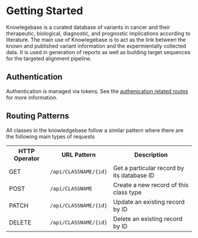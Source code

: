 # Getting Started

Knowlegebase is a curated database of variants in cancer and their therapeutic, biological, diagnostic, and prognostic implications according to literature.
The main use of Knowlegebase is to act as the link between the known and published variant information and the expermientally collected data.
It is used in generation of reports as well as building target sequences for the targeted alignment pipeline.

## Authentication

Authentication is managed via tokens. See the [authenication related routes](#tag/General/paths/~1token/post) for more information.

## Routing Patterns

All classes in the knowledgebase follow a similar pattern where there are the following main types of requests

<table>
    <tr>
        <th>HTTP Operator</th>
        <th>URL Pattern</th>
        <th>Description</th>
    </tr>
    <tr>
        <td> GET </td>
        <td> <code>/api/CLASSNAME/{id}</code> </td>
        <td> Get a particular record by its database ID </td>
    </tr>
    <tr>
        <td> POST </td>
        <td> <code>/api/CLASSNAME</code> </td>
        <td> Create a new record of this class type </td>
    </tr>
    <tr>
        <td> PATCH </td>
        <td> <code>/api/CLASSNAME/{id}</code> </td>
        <td> Update an existing record by ID </td>
    </tr>
    <tr>
        <td> DELETE </td>
        <td> <code>/api/CLASSNAME/{id}</code> </td>
        <td> Delete an existing record by ID </td>
    </tr>
</table>

<p style="page-break-after: always;">&nbsp;</p>
